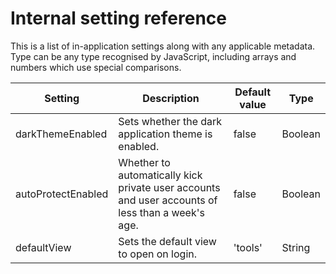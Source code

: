 # Internal setting reference

This is a list of in-application settings along with any applicable metadata. Type can be any type recognised by JavaScript, including arrays and numbers which use special comparisons.

| Setting | Description | Default value | Type |
| ------- | ----------- | ------------- | ---- |
| darkThemeEnabled | Sets whether the dark application theme is enabled. | false | Boolean |
| autoProtectEnabled | Whether to automatically kick private user accounts and user accounts of less than a week's age. | false | Boolean |
| defaultView | Sets the default view to open on login. | 'tools' | String |
